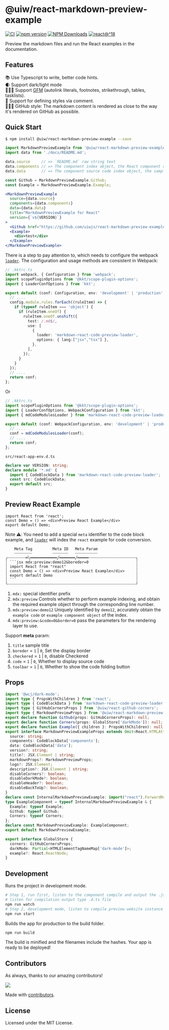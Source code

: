 <!--rehype:ignore:start-->
@uiw/react-markdown-preview-example
===
<!--rehype:ignore:end-->

[![CI](https://github.com/uiwjs/react-markdown-preview-example/actions/workflows/ci.yml/badge.svg)](https://github.com/uiwjs/react-markdown-preview-example/actions/workflows/ci.yml)
[![npm version](https://img.shields.io/npm/v/@uiw/react-markdown-preview-example.svg)](https://www.npmjs.com/package/@uiw/react-markdown-preview-example)
[![NPM Downloads](https://img.shields.io/npm/dm/@uiw/react-markdown-preview-example.svg?style=flat&label=)](https://www.npmjs.com/package/@uiw/react-markdown-preview-example)
[![react@^18](https://shields.io/badge/react-^18-green?style=flat&logo=react)](https://github.com/facebook/react/releases)

Preview the markdown files and run the React examples in the documentation.

## Features

📚 Use Typescript to write, better code hints.  
🌒 Support dark/light mode  
🏋🏾‍♂️ Support [GFM](https://github.github.com/gfm/) (autolink literals, footnotes, strikethrough, tables, tasklists).  
🐝 Support for defining styles via comment.  
🙆🏼‍♂️ GitHub style: The markdown content is rendered as close to the way it's rendered on GitHub as possible.

## Quick Start

```bash
$ npm install @uiw/react-markdown-preview-example --save
```

```jsx
import MarkdownPreviewExample from '@uiw/react-markdown-preview-example';
import data from './docs/README.md';

data.source     // => `README.md` raw string text
data.components // => The component index object, the React component converted from the markdown indexed example. (need to configure meta)
data.data       // => The component source code index object, the sample source code indexed from markdown. (need to configure meta)

const Github = MarkdownPreviewExample.Github;
const Example = MarkdownPreviewExample.Example;

<MarkdownPreviewExample
  source={data.source}
  components={data.components}
  data={data.data}
  title="MarkdownPreviewExample for React"
  version={`v${VERSION}`}
>
  <Github href="https://github.com/uiwjs/react-markdown-preview-example" />
  <Example>
    <div>test</div>
  </Example>
</MarkdownPreviewExample>
```

There is a step to pay attention to, which needs to configure the webpack [`loader`](https://www.npmjs.com/package/markdown-react-code-preview-loader). The configuration and usage methods are consistent in Webpack:

```ts
// .kktrc.ts
import webpack, { Configuration } from 'webpack';
import scopePluginOptions from '@kkt/scope-plugin-options';
import { LoaderConfOptions } from 'kkt';

export default (conf: Configuration, env: 'development' | 'production', options: LoaderConfOptions) => {
  // ....
  config.module.rules.forEach((ruleItem) => {
    if (typeof ruleItem === 'object') {
      if (ruleItem.oneOf) {
        ruleItem.oneOf.unshift({
          test: /.md$/,
          use: [
            {
              loader: 'markdown-react-code-preview-loader',
              options: { lang:["jsx","tsx"] },
            },
          ],
        });
      }
    }
  });
  // ....
  return conf;
};
```

Or

```ts
// .kktrc.ts
import scopePluginOptions from '@kkt/scope-plugin-options';
import { LoaderConfOptions, WebpackConfiguration } from 'kkt';
import { mdCodeModulesLoader } from 'markdown-react-code-preview-loader';

export default (conf: WebpackConfiguration, env: 'development' | 'production', options: LoaderConfOptions) => {
  // ....
  conf = mdCodeModulesLoader(conf);
  // ....
  return conf;
};
```

`src/react-app-env.d.ts`

```ts
declare var VERSION: string;
declare module '*.md' {
  import { CodeBlockData } from 'markdown-react-code-preview-loader';
  const src: CodeBlockData;
  export default src;
}
```

## Preview React Example

```tsx mdx:preview&boreder=0
import React from 'react';
const Demo = () => <div>Preview React Example</div>
export default Demo;
```

Note ⚠️: You need to add a special `meta` identifier to the code block example, and [`loader`](https://www.npmjs.com/package/markdown-react-code-preview-loader) will index the `react` example for code conversion.

```
    Meta Tag         Meta ID   Meta Param
    ┈┈┈┈┈┈┈┈         ┈┈┈┈┈┈┈   ┈┈┈┈┈┈┈┈┈┈
╭┈┈┈┈┈┈┈┈━╲━━━━━━━━━━━━╱━━━━━━━╱━━━━━┈┈┈┈┈┈┈┈┈┈┈┈┈┈┈┈┈┈┈┈┈╮
┆ ```jsx mdx:preview:demo12&boreder=0                     ┆
┆ import React from "react"                               ┆
┆ const Demo = () => <div>Preview React Example</div>     ┆
┆ export default Demo                                     ┆
┆ ```                                                     ┆
╰┈┈┈┈┈┈┈┈┈┈┈┈┈┈┈┈┈┈┈┈┈┈┈┈┈┈┈┈┈┈┈┈┈┈┈┈┈┈┈┈┈┈┈┈┈┈┈┈┈┈┈┈┈┈┈┈┈╯
```

1. `mdx:` special identifier prefix
2. `mdx:preview` Controls whether to perform example indexing, and obtain the required example object through the corresponding line number.
3. `mdx:preview:demo12` Uniquely identified by `demo12`, accurately obtain the `example code` or `example component object` of the index.
4. `mdx:preview:&code=0&border=0` pass the parameters for the rendering layer to use.

Support **meta** param:

1. `title` sample title
2. `boreder` = `1` | `0`, Set the display border
3. `checkered` = `1` | `0`, disable Checkered
3. `code` = `1` | `0`, Whether to display source code
3. `toolbar` = `1` | `0`, Whether to show the code folding button

## Props

```ts
import '@wcj/dark-mode';
import type { PropsWithChildren } from 'react';
import type { CodeBlockData } from 'markdown-react-code-preview-loader';
import type { GitHubCornersProps } from '@uiw/react-github-corners';
import type { MarkdownPreviewProps } from '@uiw/react-markdown-preview';
export declare function Github(props: GitHubCornersProps): null;
export declare function Corners(props: GlobalStore['darkMode']): null;
export declare function Example({ children }: PropsWithChildren): null;
export interface MarkdownPreviewExampleProps extends Omit<React.HTMLAttributes<HTMLDivElement>, 'title'> {
  source: string;
  components: CodeBlockData['components'];
  data: CodeBlockData['data'];
  version?: string;
  title?: JSX.Element | string;
  markdownProps?: MarkdownPreviewProps;
  logo?: JSX.Element;
  description?: JSX.Element | string;
  disableCorners?: boolean;
  disableDarkMode?: boolean;
  disableHeader?: boolean;
  disableBackToUp?: boolean;
}
declare const InternalMarkdownPreviewExample: import("react").ForwardRefExoticComponent<MarkdownPreviewExampleProps & import("react").RefAttributes<HTMLUListElement>>;
type ExampleComponent = typeof InternalMarkdownPreviewExample & {
  Example: typeof Example;
  Github: typeof Github;
  Corners: typeof Corners;
};
declare const MarkdownPreviewExample: ExampleComponent;
export default MarkdownPreviewExample;

export interface GlobalStore {
  corners: GitHubCornersProps;
  darkMode: Partial<HTMLElementTagNameMap['dark-mode']>;
  example?: React.ReactNode;
}
```

## Development

Runs the project in development mode.  

```bash
# Step 1, run first, listen to the component compile and output the .js file
# listen for compilation output type .d.ts file
npm run watch
# Step 2, development mode, listen to compile preview website instance
npm run start
```

Builds the app for production to the build folder.

```bash
npm run build
```

The build is minified and the filenames include the hashes.
Your app is ready to be deployed!

## Contributors

As always, thanks to our amazing contributors!

<a href="https://github.com/uiwjs/react-markdown-preview-example/graphs/contributors">
  <img src="https://uiwjs.github.io/react-markdown-preview-example/CONTRIBUTORS.svg" />
</a>

Made with [contributors](https://github.com/jaywcjlove/github-action-contributors).

## License

Licensed under the MIT License.

